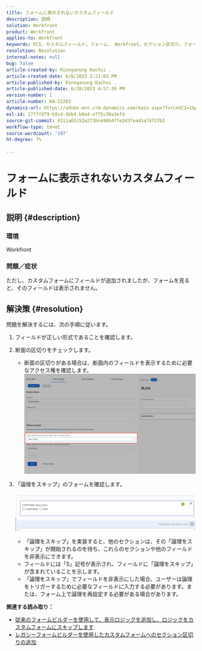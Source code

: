 ```yaml
---
title: フォームに表示されないカスタムフィールド
description: 説明
solution: Workfront
product: Workfront
applies-to: Workfront
keywords: KCS，カスタムフィールド，フォーム， Workfront，セクション区切り，フォームビルダー，ロジックをスキップ
resolution: Resolution
internal-notes: null
bug: false
article-created-by: Rinnganung Kachui .
article-created-date: 6/8/2023 2:21:05 PM
article-published-by: Rinnganung Kachui .
article-published-date: 6/28/2023 4:57:39 PM
version-number: 1
article-number: KA-22283
dynamics-url: https://adobe-ent.crm.dynamics.com/main.aspx?forceUCI=1&pagetype=entityrecord&etn=knowledgearticle&id=193690ad-0706-ee11-8f6e-6045bd006793
exl-id: 17f7fd79-b9cd-4bb4-b8a4-e7f5c39a3efd
source-git-commit: 0311a02c52a273bce96b47fe2d3fea41a74f2fb2
workflow-type: tm+mt
source-wordcount: '197'
ht-degree: 7%

---
```


# フォームに表示されないカスタムフィールド

## 説明 {#description}


### <b>環境</b>

Workfront

### <b>問題／症状</b>

ただし、カスタムフォームにフィールドが追加されましたが、フォームを見ると、そのフィールドは表示されません。


## 解決策 {#resolution}


問題を解決するには、次の手順に従います。

1. フィールドが正しい形式であることを確認します。
2. 断面の区切りをチェックします。

   - 断面の区切りがある場合は、断面内のフィールドを表示するために必要なアクセス権を確認します。                     ![](assets/f585c275-ad15-ee11-8f6e-6045bd006793.png)
3. 「論理をスキップ」のフォームを確認します。                                                                                                                                               ![](assets/6067dbce-ad15-ee11-8f6e-6045bd006793.png)
   - 「論理をスキップ」を実装すると、他のセクションは、その「論理をスキップ」が開始されるのを待ち、これらのセクションや他のフィールドを非表示にできます。
   - フィールドには「S」記号が表示され、フィールドに「論理をスキップ」が含まれていることを示します。
   - 「論理をスキップ」でフィールドを非表示にした場合、ユーザーは論理をトリガーするために必要なフィールドに入力する必要があります。または、フォーム上で論理を再設定する必要がある場合があります。


<b>関連する読み取り：</b>

- [従来のフォームビルダーを使用して、表示ロジックを追加し、ロジックをカスタムフォームにスキップします](https://experienceleague.adobe.com/docs/workfront/using/administration-and-setup/customize/custom-forms/custom-form-builder/use-the-custom-form-builder/display-or-skip-logic-custom-form.html)
- [レガシーフォームビルダーを使用したカスタムフォームへのセクション区切りの追加](https://experienceleague.adobe.com/docs/workfront/using/administration-and-setup/customize/custom-forms/custom-form-builder/use-the-custom-form-builder/add-a-section-break-to-a-custom-form.htm)
